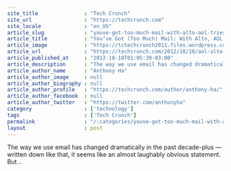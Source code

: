 ```yaml
---
site_title               : "Tech Crunch"
site_url                 : "https://techcrunch.com"
site_locale              : "en_US"
article_slug             : "youve-got-too-much-mail-with-alto-aol-tries-a-fresh-approach-to-combat-email-overload"
article_title            : "You’ve Got (Too Much) Mail: With Alto, AOL Tries A Fresh Approach To Combat Email Overload"
article_image            : "https://tctechcrunch2011.files.wordpress.com/2012/10/alto_02_inbox.jpg?w=764&h=400&crop=1"
article_url              : "https://techcrunch.com/2012/10/18/aol-alto-limited-preview/"
article_published_at     : "2012-10-18T01:05:39-03:00"
article_description      : "The way we use email has changed dramatically in the past decade-plus — written down like that, it seems like an almost laughably obvious statement. But..."
article_author_name      : "Anthony Ha"
article_author_image     : null
article_author_biography : null
article_author_profile   : "https://techcrunch.com/author/anthony-ha/"
article_author_facebook  : null
article_author_twitter   : "https://twitter.com/anthonyha"
category                 : ['technology']
tags                     : ['Tech Crunch']
permalink                : "/:categories/youve-got-too-much-mail-with-alto-aol-tries-a-fresh-approach-to-combat-email-overload/"
layout                   : post
---
```


The way we use email has changed dramatically in the past decade-plus — written down like that, it seems like an almost laughably obvious statement. But...
